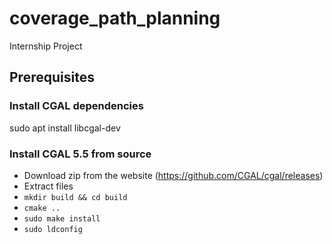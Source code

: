 # coverage_path_planning

Internship Project

## Prerequisites

### Install CGAL dependencies

sudo apt install libcgal-dev

### Install CGAL 5.5 from source

- Download zip from the website (<https://github.com/CGAL/cgal/releases>)
- Extract files
- `mkdir build && cd build`
- `cmake ..`
- `sudo make install`
- `sudo ldconfig`
